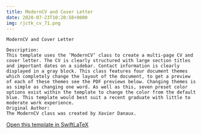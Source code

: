 ```yaml
---
title: ModernCV and Cover Letter
date: 2020-07-23T10:20:58+0000
img: rjctk_cv_71.png
---
```

```
ModernCV and Cover Letter

Description:
This template uses the ‘ModernCV’ class to create a multi-page CV and cover letter. The CV is clearly structured with large section titles and important dates on a sidebar. Contact information is clearly displayed in a gray block. This class features four document themes which completely change the layout of the document, to get a preview of each of these themes see the PDF previews below. Changing themes is as simple as changing one word. As well as this, seven preset color options exist within the template to change the color from the default blue. This template would best suit a recent graduate with little to moderate work experience.
Original Author:
The ModernCV class was created by Xavier Danaux.
```
[Open this template in SwiftLaTeX](https://www.swiftlatex.com/project.html?import=https://swiftlatex.github.io/LaTeXBoilerPlate/zips/thaat_cv_7.zip)
